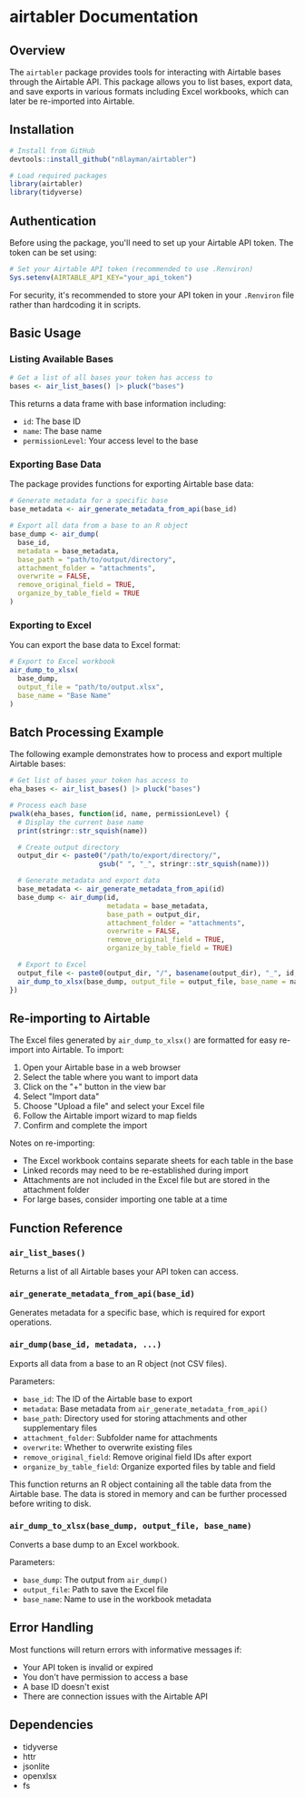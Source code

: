 # airtabler Documentation

## Overview

The `airtabler` package provides tools for interacting with Airtable bases through the Airtable API. This package allows you to list bases, export data, and save exports in various formats including Excel workbooks, which can later be re-imported into Airtable.

## Installation

```r
# Install from GitHub
devtools::install_github("n8layman/airtabler")

# Load required packages
library(airtabler)
library(tidyverse)
```

## Authentication

Before using the package, you'll need to set up your Airtable API token. The token can be set using:

```r
# Set your Airtable API token (recommended to use .Renviron)
Sys.setenv(AIRTABLE_API_KEY="your_api_token")
```

For security, it's recommended to store your API token in your `.Renviron` file rather than hardcoding it in scripts.

## Basic Usage

### Listing Available Bases

```r
# Get a list of all bases your token has access to
bases <- air_list_bases() |> pluck("bases")
```

This returns a data frame with base information including:

- `id`: The base ID
- `name`: The base name
- `permissionLevel`: Your access level to the base

### Exporting Base Data

The package provides functions for exporting Airtable base data:

```r
# Generate metadata for a specific base
base_metadata <- air_generate_metadata_from_api(base_id)

# Export all data from a base to an R object
base_dump <- air_dump(
  base_id,
  metadata = base_metadata,
  base_path = "path/to/output/directory",
  attachment_folder = "attachments",
  overwrite = FALSE,
  remove_original_field = TRUE,
  organize_by_table_field = TRUE
)
```

### Exporting to Excel

You can export the base data to Excel format:

```r
# Export to Excel workbook
air_dump_to_xlsx(
  base_dump,
  output_file = "path/to/output.xlsx",
  base_name = "Base Name"
)
```

## Batch Processing Example

The following example demonstrates how to process and export multiple Airtable bases:

```r
# Get list of bases your token has access to
eha_bases <- air_list_bases() |> pluck("bases")

# Process each base
pwalk(eha_bases, function(id, name, permissionLevel) {
  # Display the current base name
  print(stringr::str_squish(name))

  # Create output directory
  output_dir <- paste0("/path/to/export/directory/",
                      gsub(" ", "_", stringr::str_squish(name)))

  # Generate metadata and export data
  base_metadata <- air_generate_metadata_from_api(id)
  base_dump <- air_dump(id,
                        metadata = base_metadata,
                        base_path = output_dir,
                        attachment_folder = "attachments",
                        overwrite = FALSE,
                        remove_original_field = TRUE,
                        organize_by_table_field = TRUE)

  # Export to Excel
  output_file <- paste0(output_dir, "/", basename(output_dir), "_", id, ".xlsx")
  air_dump_to_xlsx(base_dump, output_file = output_file, base_name = name)
})
```

## Re-importing to Airtable

The Excel files generated by `air_dump_to_xlsx()` are formatted for easy re-import into Airtable. To import:

1. Open your Airtable base in a web browser
2. Select the table where you want to import data
3. Click on the "+" button in the view bar
4. Select "Import data"
5. Choose "Upload a file" and select your Excel file
6. Follow the Airtable import wizard to map fields
7. Confirm and complete the import

Notes on re-importing:

- The Excel workbook contains separate sheets for each table in the base
- Linked records may need to be re-established during import
- Attachments are not included in the Excel file but are stored in the attachment folder
- For large bases, consider importing one table at a time

## Function Reference

### `air_list_bases()`

Returns a list of all Airtable bases your API token can access.

### `air_generate_metadata_from_api(base_id)`

Generates metadata for a specific base, which is required for export operations.

### `air_dump(base_id, metadata, ...)`

Exports all data from a base to an R object (not CSV files).

Parameters:

- `base_id`: The ID of the Airtable base to export
- `metadata`: Base metadata from `air_generate_metadata_from_api()`
- `base_path`: Directory used for storing attachments and other supplementary files
- `attachment_folder`: Subfolder name for attachments
- `overwrite`: Whether to overwrite existing files
- `remove_original_field`: Remove original field IDs after export
- `organize_by_table_field`: Organize exported files by table and field

This function returns an R object containing all the table data from the Airtable base. The data is stored in memory and can be further processed before writing to disk.

### `air_dump_to_xlsx(base_dump, output_file, base_name)`

Converts a base dump to an Excel workbook.

Parameters:

- `base_dump`: The output from `air_dump()`
- `output_file`: Path to save the Excel file
- `base_name`: Name to use in the workbook metadata

## Error Handling

Most functions will return errors with informative messages if:

- Your API token is invalid or expired
- You don't have permission to access a base
- A base ID doesn't exist
- There are connection issues with the Airtable API

## Dependencies

- tidyverse
- httr
- jsonlite
- openxlsx
- fs
